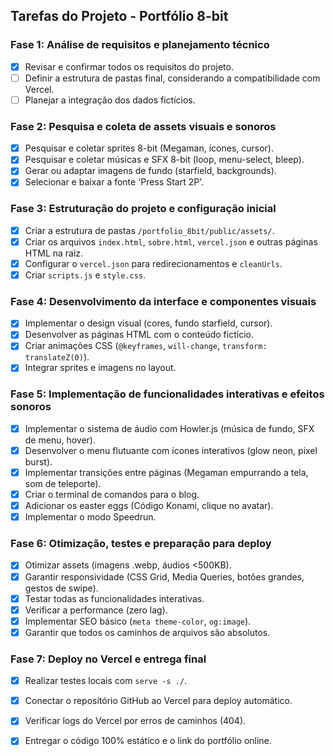 ## Tarefas do Projeto - Portfólio 8-bit

### Fase 1: Análise de requisitos e planejamento técnico
- [x] Revisar e confirmar todos os requisitos do projeto.
- [ ] Definir a estrutura de pastas final, considerando a compatibilidade com Vercel.
- [ ] Planejar a integração dos dados fictícios.

### Fase 2: Pesquisa e coleta de assets visuais e sonoros
- [x] Pesquisar e coletar sprites 8-bit (Megaman, ícones, cursor).
- [x] Pesquisar e coletar músicas e SFX 8-bit (loop, menu-select, bleep).
- [x] Gerar ou adaptar imagens de fundo (starfield, backgrounds).
- [x] Selecionar e baixar a fonte 'Press Start 2P'.

### Fase 3: Estruturação do projeto e configuração inicial
- [x] Criar a estrutura de pastas `/portfolio_8bit/public/assets/`.
- [x] Criar os arquivos `index.html`, `sobre.html`, `vercel.json` e outras páginas HTML na raiz.
- [x] Configurar o `vercel.json` para redirecionamentos e `cleanUrls`.
- [x] Criar `scripts.js` e `style.css`.

### Fase 4: Desenvolvimento da interface e componentes visuais
- [x] Implementar o design visual (cores, fundo starfield, cursor).
- [x] Desenvolver as páginas HTML com o conteúdo fictício.
- [x] Criar animações CSS (`@keyframes`, `will-change`, `transform: translateZ(0)`).
- [x] Integrar sprites e imagens no layout.

### Fase 5: Implementação de funcionalidades interativas e efeitos sonoros
- [x] Implementar o sistema de áudio com Howler.js (música de fundo, SFX de menu, hover).
- [x] Desenvolver o menu flutuante com ícones interativos (glow neon, pixel burst).
- [x] Implementar transições entre páginas (Megaman empurrando a tela, som de teleporte).
- [x] Criar o terminal de comandos para o blog.
- [x] Adicionar os easter eggs (Código Konami, clique no avatar).
- [x] Implementar o modo Speedrun.

### Fase 6: Otimização, testes e preparação para deploy
- [x] Otimizar assets (imagens .webp, áudios <500KB).
- [x] Garantir responsividade (CSS Grid, Media Queries, botões grandes, gestos de swipe).
- [x] Testar todas as funcionalidades interativas.
- [x] Verificar a performance (zero lag).
- [x] Implementar SEO básico (`meta theme-color`, `og:image`).
- [x] Garantir que todos os caminhos de arquivos são absolutos.

### Fase 7: Deploy no Vercel e entrega final
- [x] Realizar testes locais com `serve -s ./`.
- [x] Conectar o repositório GitHub ao Vercel para deploy automático.
- [x] Verificar logs do Vercel por erros de caminhos (404).
- [x] Entregar o código 100% estático e o link do portfólio online.

